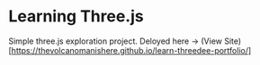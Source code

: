 # Learning Three.js

Simple three.js exploration project.
Deloyed here -> (View Site)[https://thevolcanomanishere.github.io/learn-threedee-portfolio/]
